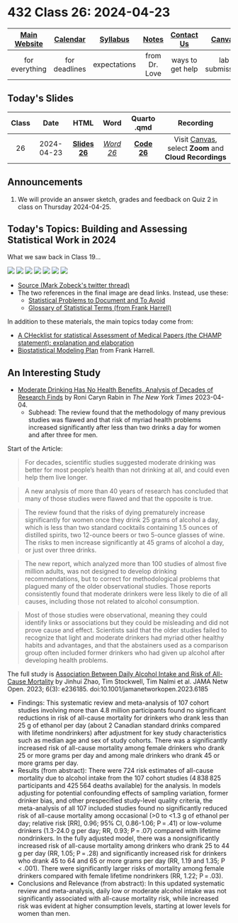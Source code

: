 # 432 Class 26: 2024-04-23

[Main Website](https://thomaselove.github.io/432-2024/) | [Calendar](https://thomaselove.github.io/432-2024/calendar.html) | [Syllabus](https://thomaselove.github.io/432-syllabus-2024/) | [Notes](https://thomaselove.github.io/432-notes/) | [Contact Us](https://thomaselove.github.io/432-2024/contact.html) | [Canvas](https://canvas.case.edu) | [Data and Code](https://github.com/THOMASELOVE/432-data) | [Sources](https://github.com/THOMASELOVE/432-classes-2024/tree/main/sources)
:-----------: | :--------------: | :----------: | :---------: | :-------------: | :-----------: | :------------: |:------:
for everything | for deadlines | expectations | from Dr. Love | ways to get help | lab submission | for downloads | to read

## Today's Slides

Class | Date | HTML | Word | Quarto .qmd | Recording
:---: | :--------: | :------: | :------: | :------: | :-------------:
26 | 2024-04-23 | **[Slides 26](https://thomaselove.github.io/432-slides-2024/slides26.html)** | *[Word 26](https://thomaselove.github.io/432-slides-2024/slides26w.docx)* | **[Code 26](https://github.com/THOMASELOVE/432-slides-2024/blob/main/slides26.qmd)** | Visit [Canvas](https://canvas.case.edu/), select **Zoom** and **Cloud Recordings**

## Announcements

1. We will provide an answer sketch, grades and feedback on Quiz 2 in class on Thursday 2024-04-25.

## Today's Topics: Building and Assessing Statistical Work in 2024

What we saw back in Class 19...

![](figures/zobeck0.png)
![](figures/zobeck1.png)
![](figures/zobeck2.png)
![](figures/zobeck3.png)
![](figures/zobeck4.png)
![](figures/zobeck5.png)
![](figures/zobeck6.png)

- [Source (Mark Zobeck's twitter thread)](https://twitter.com/MarkZobeck/status/1506615109170442244)
- The two references in the final image are dead links. Instead, use these:
    - [Statistical Problems to Document and To Avoid](https://discourse.datamethods.org/t/author-checklist/3407)
    - [Glossary of Statistical Terms (from Frank Harrell)](https://hbiostat.org/glossary/)

In addition to these materials, the main topics today come from:

- [A CHecklist for statistical Assessment of Medical Papers (the CHAMP statement): explanation and elaboration](https://bjsm.bmj.com/content/55/18/1009.2)
- [Biostatistical Modeling Plan](https://www.fharrell.com/post/modplan) from Frank Harrell.

## An Interesting Study

- [Moderate Drinking Has No Health Benefits, Analysis of Decades of Research Finds](https://www.nytimes.com/2023/04/04/health/alcohol-health-effects.html) by Roni Caryn Rabin in *The New York Times* 2023-04-04.
    - Subhead: The review found that the methodology of many previous studies was flawed and that risk of myriad health problems increased significantly after less than two drinks a day for women and after three for men.

Start of the Article: 

> For decades, scientific studies suggested moderate drinking was better for most people’s health than not drinking at all, and could even help them live longer.

> A new analysis of more than 40 years of research has concluded that many of those studies were flawed and that the opposite is true.

> The review found that the risks of dying prematurely increase significantly for women once they drink 25 grams of alcohol a day, which is less than two standard cocktails containing 1.5 ounces of distilled spirits, two 12-ounce beers or two 5-ounce glasses of wine. The risks to men increase significantly at 45 grams of alcohol a day, or just over three drinks.

> The new report, which analyzed more than 100 studies of almost five million adults, was not designed to develop drinking recommendations, but to correct for methodological problems that plagued many of the older observational studies. Those reports consistently found that moderate drinkers were less likely to die of all causes, including those not related to alcohol consumption.

> Most of those studies were observational, meaning they could identify links or associations but they could be misleading and did not prove cause and effect. Scientists said that the older studies failed to recognize that light and moderate drinkers had myriad other healthy habits and advantages, and that the abstainers used as a comparison group often included former drinkers who had given up alcohol after developing health problems.

The full study is [Association Between Daily Alcohol Intake and Risk of All-Cause Mortality](https://jamanetwork.com/journals/jamanetworkopen/fullarticle/2802963) by Jinhui Zhao, Tim Stockwell, Tim Nalmi et al. JAMA Netw Open. 2023; 6(3): e236185. doi:10.1001/jamanetworkopen.2023.6185

- Findings: This systematic review and meta-analysis of 107 cohort studies involving more than 4.8 million participants found no significant reductions in risk of all-cause mortality for drinkers who drank less than 25 g of ethanol per day (about 2 Canadian standard drinks compared with lifetime nondrinkers) after adjustment for key study characteristics such as median age and sex of study cohorts. There was a significantly increased risk of all-cause mortality among female drinkers who drank 25 or more grams per day and among male drinkers who drank 45 or more grams per day.
- Results (from abstract): There were 724 risk estimates of all-cause mortality due to alcohol intake from the 107 cohort studies (4 838 825 participants and 425 564 deaths available) for the analysis. In models adjusting for potential confounding effects of sampling variation, former drinker bias, and other prespecified study-level quality criteria, the meta-analysis of all 107 included studies found no significantly reduced risk of all-cause mortality among occasional (>0 to <1.3 g of ethanol per day; relative risk [RR], 0.96; 95% CI, 0.86-1.06; P = .41) or low-volume drinkers (1.3-24.0 g per day; RR, 0.93; P = .07) compared with lifetime nondrinkers. In the fully adjusted model, there was a nonsignificantly increased risk of all-cause mortality among drinkers who drank 25 to 44 g per day (RR, 1.05; P = .28) and significantly increased risk for drinkers who drank 45 to 64 and 65 or more grams per day (RR, 1.19 and 1.35; P < .001). There were significantly larger risks of mortality among female drinkers compared with female lifetime nondrinkers (RR, 1.22; P = .03).
- Conclusions and Relevance (from abstract): In this updated systematic review and meta-analysis, daily low or moderate alcohol intake was not significantly associated with all-cause mortality risk, while increased risk was evident at higher consumption levels, starting at lower levels for women than men.
